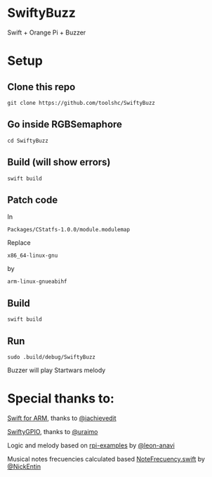# SwiftyBuzz
Swift + Orange Pi + Buzzer

# Setup

## Clone this repo

    git clone https://github.com/toolshc/SwiftyBuzz

## Go inside RGBSemaphore

    cd SwiftyBuzz

## Build (will show errors)

    swift build

## Patch code

In

    Packages/CStatfs-1.0.0/module.modulemap

Replace

    x86_64-linux-gnu
   
by

    arm-linux-gnueabihf

## Build

    swift build

## Run

    sudo .build/debug/SwiftyBuzz

Buzzer will play Startwars melody


# Special thanks to:

[Swift for ARM](http://swift-arm.ddns.net/), thanks to [@iachievedit](https://github.com/iachievedit)

[SwiftyGPIO](https://github.com/uraimo/SwiftyGPIO), thanks to [@uraimo](https://github.com/uraimo)

Logic and melody based on [rpi-examples](https://github.com/leon-anavi/rpi-examples/blob/master/buzzer/c/starwars.c) by [@leon-anavi](https://github.com/leon-anavi)

Musical notes frecuencies calculated based [NoteFrecuency.swift](https://gist.github.com/NickEntin/7f0516a6c62ab0485720) by [@NickEntin](https://github.com/NickEntin)

